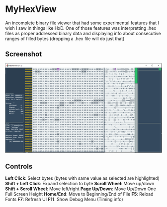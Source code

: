 # MyHexView
An incomplete binary file viewer that had some experimental features that I wish I saw in things like HxD. One of those features was interpretting .hex files as proper addressed binary data and displaying info about consecutive ranges of filled bytes (dropping a .hex file will do just that)

## Screenshot
![Screenshot](/release/screenshot1.png)

## Controls
**Left Click**: Select bytes (bytes with same value as selected are highlighted)
**Shift + Left Click**: Expand selection to byte
**Scroll Wheel**: Move up/down
**Shift + Scroll Wheel**: Move left/right
**Page Up/Down**: Move Up/Down One Full Screen Height
**Home/End**: Move to Beginning/End of File
**F5**: Reload Fonts
**F7**: Refresh UI
**F11**: Show Debug Menu (Timing info)